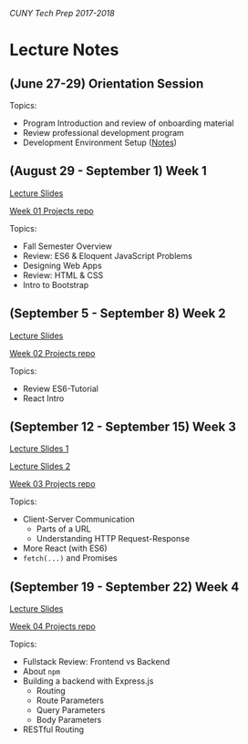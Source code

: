 _CUNY Tech Prep 2017-2018_

# Lecture Notes

## (June 27-29) Orientation Session

Topics:

- Program Introduction and review of onboarding material
- Review professional development program
- Development Environment Setup ([Notes](orientation-dev-setup.md))

## (August 29 - September 1) Week 1

[Lecture Slides](lecture-01.pdf)

[Week 01 Projects repo](https://github.com/CUNYTechPrep/week-01-projects)

Topics:

- Fall Semester Overview
- Review: ES6 & Eloquent JavaScript Problems
- Designing Web Apps
- Review: HTML & CSS
- Intro to Bootstrap


## (September 5 - September 8) Week 2

[Lecture Slides](lecture-02.pdf)

[Week 02 Projects repo](https://github.com/CUNYTechPrep/week-02-projects)

Topics:

- Review ES6-Tutorial
- React Intro

## (September 12 - September 15) Week 3

[Lecture Slides 1](lecture-03.pdf)

[Lecture Slides 2](lecture-03-react-fetch.pdf)

[Week 03 Projects repo](https://github.com/CUNYTechPrep/week-03-projects)

Topics:

- Client-Server Communication
    + Parts of a URL
    + Understanding HTTP Request-Response
- More React (with ES6)
- `fetch(...)` and Promises

## (September 19 - September 22) Week 4

[Lecture Slides](lecture-04.pdf)

[Week 04 Projects repo](https://github.com/CUNYTechPrep/week-04-projects)

Topics:

- Fullstack Review: Frontend vs Backend
- About `npm`
- Building a backend with Express.js
    + Routing
    + Route Parameters
    + Query Parameters
    + Body Parameters
- RESTful Routing
